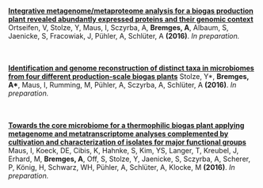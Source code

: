 <br/><br/>
**<a href="https://www.youtube.com/watch?v=DLzxrzFCyOs" target="_blank">Integrative metagenome/metaproteome analysis for a biogas production plant revealed abundantly expressed proteins and their genomic context</a>**
Ortseifen, V, Stolze, Y, Maus, I, Sczyrba, A, __Bremges, A__, Albaum, S, Jaenicke, S, Fracowiak, J, Pühler, A, Schlüter, A **(2016)**. *In preparation.*

<br/><br/>
**<a href="https://www.youtube.com/watch?v=DLzxrzFCyOs" target="_blank">Identification and genome reconstruction of distinct taxa in microbiomes  from four different production-scale biogas plants</a>**
Stolze, Y\*, __Bremges, A\*__, Maus, I, Rumming, M, Pühler, A, Sczyrba, A, Schlüter, A **(2016)**. *In preparation.*

<br/><br/>
**<a href="https://www.youtube.com/watch?v=DLzxrzFCyOs" target="_blank">Towards the core microbiome for a thermophilic biogas plant applying metagenome and metatranscriptome analyses complemented by cultivation and characterization of isolates for major functional groups</a>**
Maus, I, Koeck, DE, Cibis, K, Hahnke, S, Kim, YS, Langer, T, Kreubel, J, Erhard, M, __Bremges, A__, Off, S, Stolze, Y, Jaenicke, S, Sczyrba, A, Scherer, P, König, H, Schwarz, WH, Pühler, A, Schlüter, A, Klocke, M **(2016)**. *In preparation.*
